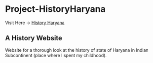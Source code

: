 # Project-HistoryHaryana

Visit Here -> [History Haryana](https://malikgaurav626.github.io/Project-HistoryHaryana/)

## A History Website
Website for a thorough look at the history of state of Haryana in Indian Subcontinent (place where I spent my childhood).



